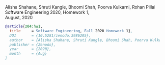 
Alisha Shahane, Shruti Kangle, Bhoomi Shah, Poorva Kulkarni, Rohan Pillai      
Software Engineering 2020, Homework 1,   
August, 2020

```bibtex
@article{z04:hw1,
  title     = Software Engineering, Fall 2020 Homework 1},
  DOI       = {10.5281/zenodo.3986205}, 
  author    = {Alisha Shahane, Shruti Kangle, Bhoomi Shah, Poorva Kulkarni, Rohan Pillai}, 
  publisher = {Zenodo}, 
  year      = {2020}, 
  month     = {Aug}
}

